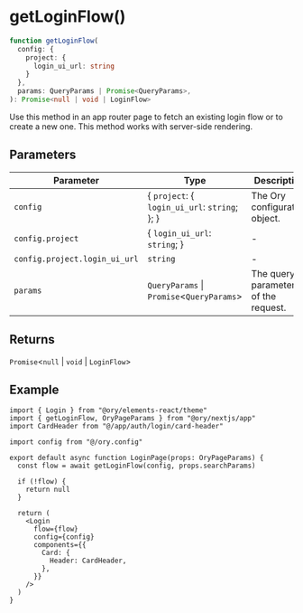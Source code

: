 # getLoginFlow()

```ts
function getLoginFlow(
  config: {
    project: {
      login_ui_url: string
    }
  },
  params: QueryParams | Promise<QueryParams>,
): Promise<null | void | LoginFlow>
```

Use this method in an app router page to fetch an existing login flow or to create a new one. This method works with server-side
rendering.

## Parameters

| Parameter                     | Type                                              | Description                          |
| ----------------------------- | ------------------------------------------------- | ------------------------------------ |
| `config`                      | \{ `project`: \{ `login_ui_url`: `string`; \}; \} | The Ory configuration object.        |
| `config.project`              | \{ `login_ui_url`: `string`; \}                   | -                                    |
| `config.project.login_ui_url` | `string`                                          | -                                    |
| `params`                      | `QueryParams` \| `Promise`\<`QueryParams`\>       | The query parameters of the request. |

## Returns

`Promise`\<`null` \| `void` \| `LoginFlow`\>

## Example

```tsx
import { Login } from "@ory/elements-react/theme"
import { getLoginFlow, OryPageParams } from "@ory/nextjs/app"
import CardHeader from "@/app/auth/login/card-header"

import config from "@/ory.config"

export default async function LoginPage(props: OryPageParams) {
  const flow = await getLoginFlow(config, props.searchParams)

  if (!flow) {
    return null
  }

  return (
    <Login
      flow={flow}
      config={config}
      components={{
        Card: {
          Header: CardHeader,
        },
      }}
    />
  )
}
```
